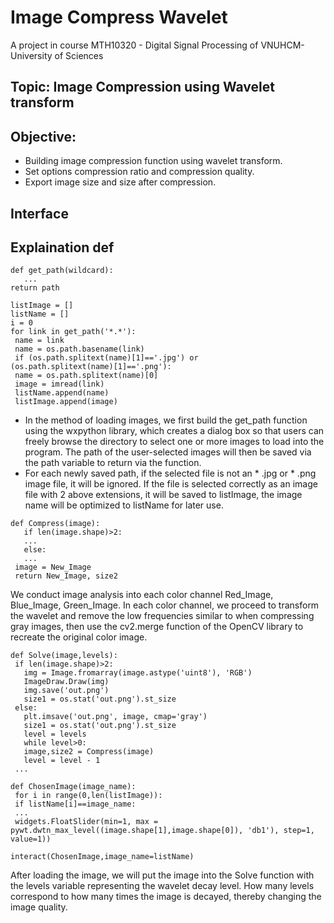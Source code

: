 # Image Compress Wavelet
 A project in course MTH10320 - Digital Signal Processing of VNUHCM-University of Sciences

## Topic: Image Compression using Wavelet transform

## Objective:
* Building image compression function using wavelet transform.
* Set options compression ratio and compression quality.
* Export image size and size after compression.

## Interface


## Explaination def

```
def get_path(wildcard):
   ...
return path

listImage = []
listName = []
i = 0
for link in get_path('*.*'):
 name = link
 name = os.path.basename(link)
 if (os.path.splitext(name)[1]=='.jpg') or
(os.path.splitext(name)[1]=='.png'):
 name = os.path.splitext(name)[0]
 image = imread(link)
 listName.append(name)
 listImage.append(image)
```
* In the method of loading images, we first build the get_path function using the wxpython library, which creates a dialog box so that users can freely browse the directory to select one or more images to load into the program. The path of the user-selected images will then be saved via the path variable to return via the function.
* For each newly saved path, if the selected file is not an * .jpg or * .png image file, it will be ignored. If the file is selected correctly as an image file with 2 above extensions, it will be saved to listImage, the image name will be optimized to listName for later use.

```
def Compress(image):
   if len(image.shape)>2:
   ...
   else:
   ...
 image = New_Image
 return New_Image, size2
```
We conduct image analysis into each color channel Red_Image, Blue_Image, Green_Image. In each color channel, we proceed to transform the wavelet and remove the low frequencies similar to when compressing gray images, then use the cv2.merge function of the OpenCV library to recreate the original color image.

```
def Solve(image,levels):
 if len(image.shape)>2:
   img = Image.fromarray(image.astype('uint8'), 'RGB')
   ImageDraw.Draw(img)
   img.save('out.png')
   size1 = os.stat('out.png').st_size
 else:
   plt.imsave('out.png', image, cmap='gray')
   size1 = os.stat('out.png').st_size
   level = levels
   while level>0:
   image,size2 = Compress(image)
   level = level - 1
 ...
 
def ChosenImage(image_name):
 for i in range(0,len(listImage)):
 if listName[i]==image_name:
 ...
 widgets.FloatSlider(min=1, max = pywt.dwtn_max_level((image.shape[1],image.shape[0]), 'db1'), step=1, value=1))

interact(ChosenImage,image_name=listName)
```

After loading the image, we will put the image into the Solve function with the levels variable representing the wavelet decay level. How many levels correspond to how many times the image is decayed, thereby changing the image quality.
